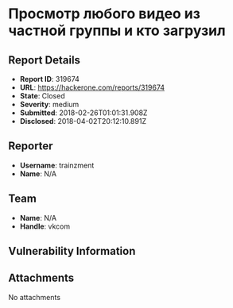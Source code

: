 # Просмотр любого видео из частной группы и кто загрузил

## Report Details
- **Report ID**: 319674
- **URL**: https://hackerone.com/reports/319674
- **State**: Closed
- **Severity**: medium
- **Submitted**: 2018-02-26T01:01:31.908Z
- **Disclosed**: 2018-04-02T20:12:10.891Z

## Reporter
- **Username**: trainzment
- **Name**: N/A

## Team
- **Name**: N/A
- **Handle**: vkcom

## Vulnerability Information


## Attachments
No attachments
